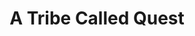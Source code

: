 ---
title: "A Tribe Called Quest"
summary: "A Tribe Called Quest was a critically acclaimed rap group comprised initially of , DJ , and . The group formed in high school in 1988 in Queens, New York City, NY, where they started as part of the Native Tongues Posse, with , , , , and the , and were given their name by of the Jungle Brothers. Following their August 1989 debut, \"Description Of A Fool,\" they had a hit with \"Bonita Applebum\" a year later, based on a classmate from their school. Their most significant success came the following year with the laid-back \"Can I Kick It?\" demonstrative of their refined jazz/hip-hop blend. This release earned the first ever \"5-star\" award from Source Magazine. Q-Tip also appeared on Deee-Lite's August 1990 hit, \"Groove Is In The Heart.\" While their debut, \"People's Instinctive Travels And The Paths Of Rhythm,\" was more eclectic and even self-consciously jokey, \"The Low-End Theory\" blended boom bap beats with carefully selected jazz, funk, and soul melodies. ATCQ was helped considerably by jazz bass player . Tracks such as \"The Infamous Date Rape\" stoked controversy, while samples from , , and were used frugally and intelligently. Q-Tip appeared in the 1993 movie \"Poetic Justice\" opposite . ATCQ was awarded the \"Group Of The Year\" after the release of 1993's \"Midnight Marauders\" at the inaugural Source Magazine Hip Hop Award Show in 1994 before being moved off stage by the arrival of and his Thug Life crew, who were attempting to steal some publicity. It was later determined this was an accident on 2Pac's behalf. In 1996 \"Beats, Rhymes And Life\" debuted at number 1 on the Billboard album chart with highly evolved lyrics addressing issues with greater clarity than their past recordings. \"The Love Movement,\" which debuted at US number 3 in October 1998, was another mature, stylish collection of material. However, it lacked the spark of their earlier works. ATCQ released \"We Got It From Here... Thank You 4 Your Service\" on November 4, 2016, nearly 18 years after \"The Love Movement\" album. While recording verses for the album and his solo album, Phife Dawg passed away on March 22, 2016. During its first month of release, \"We Got It From Here... Thank You 4 Your Service\" was greeted with critical acclaim and fan support. The group has been awarded the Founders Award at the Billboard R&B/Hip-Hop Awards and was honored at the 4th VH1 Hip-Hop Honors. In 2017, the group was awarded the Brit Award for International Group."
image: "a-tribe-called-quest.jpg"
---
